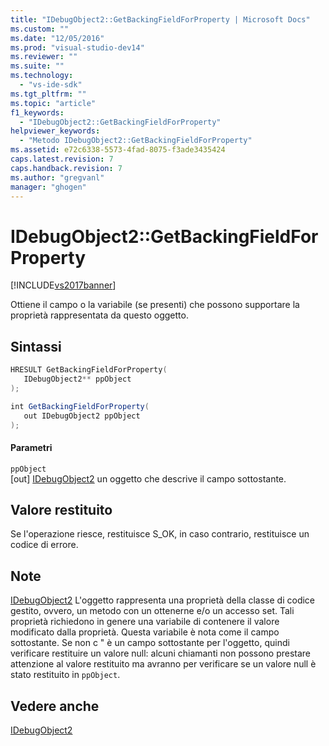 ```yaml
---
title: "IDebugObject2::GetBackingFieldForProperty | Microsoft Docs"
ms.custom: ""
ms.date: "12/05/2016"
ms.prod: "visual-studio-dev14"
ms.reviewer: ""
ms.suite: ""
ms.technology: 
  - "vs-ide-sdk"
ms.tgt_pltfrm: ""
ms.topic: "article"
f1_keywords: 
  - "IDebugObject2::GetBackingFieldForProperty"
helpviewer_keywords: 
  - "Metodo IDebugObject2::GetBackingFieldForProperty"
ms.assetid: e72c6338-5573-4fad-8075-f3ade3435424
caps.latest.revision: 7
caps.handback.revision: 7
ms.author: "gregvanl"
manager: "ghogen"
---
```

# IDebugObject2::GetBackingFieldForProperty
[!INCLUDE[vs2017banner](../../../code-quality/includes/vs2017banner.md)]

Ottiene il campo o la variabile \(se presenti\) che possono supportare la proprietà rappresentata da questo oggetto.  
  
## Sintassi  
  
```cpp  
HRESULT GetBackingFieldForProperty(  
   IDebugObject2** ppObject  
);  
```  
  
```c#  
int GetBackingFieldForProperty(  
   out IDebugObject2 ppObject  
);  
```  
  
#### Parametri  
 `ppObject`  
 \[out\]  [IDebugObject2](../../../extensibility/debugger/reference/idebugobject2.md) un oggetto che descrive il campo sottostante.  
  
## Valore restituito  
 Se l'operazione riesce, restituisce S\_OK, in caso contrario, restituisce un codice di errore.  
  
## Note  
 [IDebugObject2](../../../extensibility/debugger/reference/idebugobject2.md) L'oggetto rappresenta una proprietà della classe di codice gestito, ovvero, un metodo con un ottenerne e\/o un accesso set.  Tali proprietà richiedono in genere una variabile di contenere il valore modificato dalla proprietà.  Questa variabile è nota come il campo sottostante.  Se non c " è un campo sottostante per l'oggetto, quindi verificare restituire un valore null: alcuni chiamanti non possono prestare attenzione al valore restituito ma avranno per verificare se un valore null è stato restituito in `ppObject`.  
  
## Vedere anche  
 [IDebugObject2](../../../extensibility/debugger/reference/idebugobject2.md)